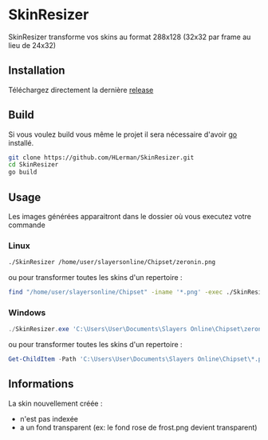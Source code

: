 # SkinResizer

SkinResizer transforme vos skins au format 288x128 (32x32 par frame au lieu de 24x32)

## Installation

Téléchargez directement la dernière [release](https://github.com/HLerman/SkinResizer/releases/latest)

## Build

Si vous voulez build vous même le projet il sera nécessaire d'avoir [go](https://go.dev/doc/install) installé.

```bash
git clone https://github.com/HLerman/SkinResizer.git
cd SkinResizer
go build
```

## Usage

Les images générées apparaitront dans le dossier où vous executez votre commande

### Linux
```bash
./SkinResizer /home/user/slayersonline/Chipset/zeronin.png
```

ou pour transformer toutes les skins d'un repertoire :

```bash
find "/home/user/slayersonline/Chipset" -iname '*.png' -exec ./SkinResizer {} \;
```

### Windows
```powershell
./SkinResizer.exe 'C:\Users\User\Documents\Slayers Online\Chipset\zeronin.png'
```

ou pour transformer toutes les skins d'un repertoire :

```powershell
Get-ChildItem -Path 'C:\Users\User\Documents\Slayers Online\Chipset\*.png' | Foreach {./SkinResizer.exe $_.fullname}
```

## Informations

La skin nouvellement créée :
- n'est pas indexée
- a un fond transparent (ex: le fond rose de frost.png devient transparent)